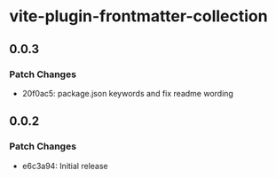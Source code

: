 # vite-plugin-frontmatter-collection

## 0.0.3

### Patch Changes

- 20f0ac5: package.json keywords and fix readme wording

## 0.0.2

### Patch Changes

- e6c3a94: Initial release
